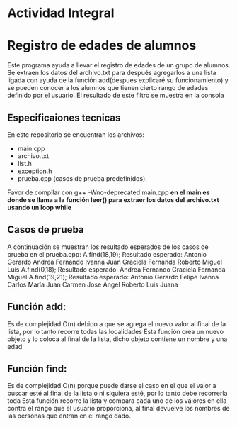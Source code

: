 # Actividad Integral
# Registro de edades de alumnos
Este programa ayuda a llevar el registro de edades de un grupo de alumnos. Se extraen los datos del archivo.txt para después agregarlos a una lista ligada con ayuda de la función add(despues explicaré su funcionamiento) y se pueden conocer a los alumnos que tienen cierto rango de edades definido por el usuario. El resultado de este filtro se muestra en la consola
## Especificaiones tecnicas
En este repositorio se encuentran los archivos:
- main.cpp
- archivo.txt
- list.h 
- exception.h
- prueba.cpp (casos de prueba predefinidos).

Favor de compilar con g++ -Wno-deprecated main.cpp
**en el main es donde se llama a la función leer() para extraer los datos del archivo.txt usando un loop while**
## Casos de prueba
A continuación se muestran los resultado esperados de los casos de prueba en el prueba.cpp:
A.find(18,19); Resultado esperado: Antonio Gerardo Andrea Fernando Ivanna Juan Graciela Fernanda Roberto Miguel Luis
A.find(0,18); Resultado esperado: Andrea Fernando Graciela Fernanda Miguel
A.find(19,21); Resultado esperado: Antonio Gerardo Felipe Ivanna Carlos María Juan Carmen Jose Angel Roberto Luis Juana


## Función add: 
Es de complejidad O(n) debido a que se agrega el nuevo valor al final de la lista, por lo tanto recorre todas las localidades
Esta función crea un nuevo objeto y lo coloca al final de la lista, dicho objeto contiene un nombre y  una edad 
## Función find:
Es de complejidad O(n) porque puede darse el caso en el que el valor a buscar esté al final de la lista o ni siquiera esté, por lo tanto debe recorrerla toda
Esta función recorre la lista y compara cada uno de los valores en ella contra el rango que el usuario proporciona,
al final devuelve los nombres de las personas que entran en el rango dado. 
